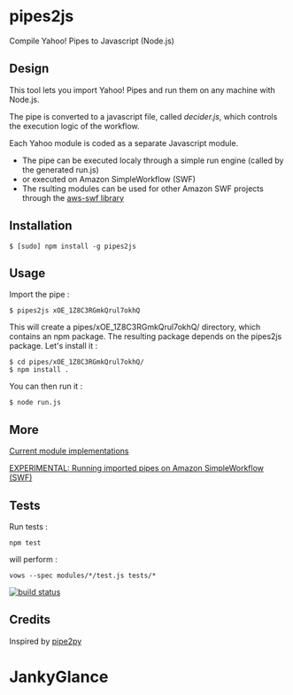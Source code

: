# pipes2js

Compile Yahoo! Pipes to Javascript (Node.js)


## Design

This tool lets you import Yahoo! Pipes and run them on any machine with Node.js.

The pipe is converted to a javascript file, called *decider.js*, which controls the execution logic of the workflow.

Each Yahoo module is coded as a separate Javascript module.

 * The pipe can be executed localy through a simple run engine (called by the generated run.js)
 * or executed on Amazon SimpleWorkflow (SWF)
 * The rsulting modules can be used for other Amazon SWF projects through the [aws-swf library](https://github.com/neyric/aws-swf)

## Installation

    $ [sudo] npm install -g pipes2js

## Usage

Import the pipe :

    $ pipes2js xOE_1Z8C3RGmkQrul7okhQ

This will create a pipes/xOE_1Z8C3RGmkQrul7okhQ/ directory, which contains an npm package.
The resulting package depends on the pipes2js package. Let's install it :

    $ cd pipes/xOE_1Z8C3RGmkQrul7okhQ/
    $ npm install .

You can then run it :

    $ node run.js

## More

[Current module implementations](https://github.com/neyric/pipes2js/wiki/Yahoo-Pipes-modules)

[EXPERIMENTAL: Running imported pipes on Amazon SimpleWorkflow (SWF)](https://github.com/neyric/pipes2js/wiki/Running-on-Amazon-SimpleWorkflow-SWF)

## Tests

Run tests :


    npm test


will perform :


    vows --spec modules/*/test.js tests/*


 [![build status](https://secure.travis-ci.org/neyric/pipes2js.png)](http://travis-ci.org/neyric/pipes2js)

 
## Credits

Inspired by [pipe2py](https://github.com/ggaughan/pipe2py)

# JankyGlance
